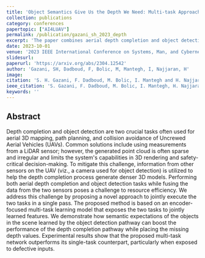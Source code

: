```yaml
---
title: 'Object Semantics Give Us the Depth We Need: Multi-task Approach to Aerial Depth Completion'
collection: publications
category: conferences
papertopic: ["AI4LUAV"]
permalink: /publication/gazani_sh_2023_depth
excerpt: 'The paper combines aerial depth completion and object detection tasks in a multi-task network.'
date: 2023-10-01
venue: '2023 IEEE International Conference on Systems, Man, and Cybernetics (SMC)'
slidesurl:
paperurl: 'https://arxiv.org/abs/2304.12542'
author: 'Gazani, SH, Dadboud, F, Bolic, M, Mantegh, I, Najjaran, H'
image:
citation: 'S. H. Gazani, F. Dadboud, M. Bolic, I. Mantegh and H. Najjaran, Object Semantics Give Us the Depth We Need: Multi-Task Approach to Aerial Depth Completion, 2023 IEEE International Conference on Systems, Man, and Cybernetics (SMC), Honolulu, Oahu, HI, USA, 2023, pp. 2565-2570, doi: 10.1109/SMC53992.2023.10393905.'
ieee_citation: 'S. Gazani, F. Dadboud, M. Bolic, I. Mantegh, H. Najjaran,Object Semantics Give Us the Depth We Need: Multi-task Approach to Aerial Depth Completion, arXiv preprint arXiv:2304.12542, 2023.'
keywords: ''
---
```


## Abstract

Depth completion and object detection are two crucial tasks often used for aerial 3D mapping, path planning, and collision avoidance of Uncrewed Aerial Vehicles (UAVs). Common solutions include using measurements from a LiDAR sensor; however, the generated point cloud is often sparse and irregular and limits the system's capabilities in 3D rendering and safety-critical decision-making. To mitigate this challenge, information from other sensors on the UAV (viz., a camera used for object detection) is utilized to help the depth completion process generate denser 3D models. Performing both aerial depth completion and object detection tasks while fusing the data from the two sensors poses a challenge to resource efficiency. We address this challenge by proposing a novel approach to jointly execute the two tasks in a single pass. The proposed method is based on an encoder-focused multi-task learning model that exposes the two tasks to jointly learned features. We demonstrate how semantic expectations of the objects in the scene learned by the object detection pathway can boost the performance of the depth completion pathway while placing the missing depth values. Experimental results show that the proposed multi-task network outperforms its single-task counterpart, particularly when exposed to defective inputs.

